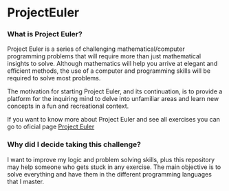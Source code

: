 # ProjectEuler
### What is Project Euler?

Project Euler is a series of challenging mathematical/computer programming problems that will require more than just mathematical insights to solve. Although mathematics will help you arrive at elegant and efficient methods, the use of a computer and programming skills will be required to solve most problems.

The motivation for starting Project Euler, and its continuation, is to provide a platform for the inquiring mind to delve into unfamiliar areas and learn new concepts in a fun and recreational context.

If you want to know more about Project Euler and see all exercises you can go to oficial page [Project Euler](https://projecteuler.net)

### Why did I decide taking this challenge?

I want to improve my logic and problem solving skills, plus this repository may help someone who gets stuck in any exercise. The main objective is to solve everything and have them in the different programming languages that I master.